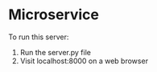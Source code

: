 # Microservice

To run this server:
1. Run the server.py file
2. Visit localhost:8000 on a web browser